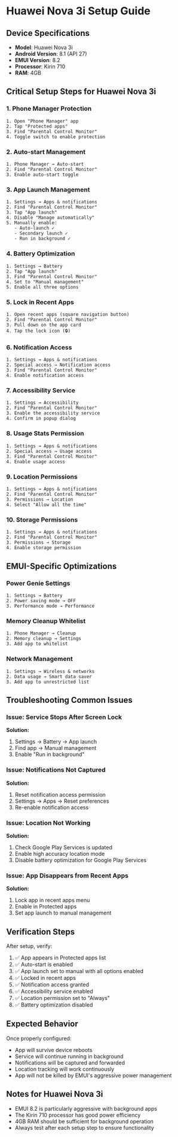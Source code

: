 # Huawei Nova 3i Setup Guide

## Device Specifications
- **Model**: Huawei Nova 3i
- **Android Version**: 8.1 (API 27)
- **EMUI Version**: 8.2
- **Processor**: Kirin 710
- **RAM**: 4GB

## Critical Setup Steps for Huawei Nova 3i

### 1. Phone Manager Protection
```
1. Open "Phone Manager" app
2. Tap "Protected apps"
3. Find "Parental Control Monitor"
4. Toggle switch to enable protection
```

### 2. Auto-start Management
```
1. Phone Manager → Auto-start
2. Find "Parental Control Monitor"
3. Enable auto-start toggle
```

### 3. App Launch Management
```
1. Settings → Apps & notifications
2. Find "Parental Control Monitor"
3. Tap "App launch"
4. Disable "Manage automatically"
5. Manually enable:
   - Auto-launch ✓
   - Secondary launch ✓
   - Run in background ✓
```

### 4. Battery Optimization
```
1. Settings → Battery
2. Tap "App launch"
3. Find "Parental Control Monitor"
4. Set to "Manual management"
5. Enable all three options
```

### 5. Lock in Recent Apps
```
1. Open recent apps (square navigation button)
2. Find "Parental Control Monitor"
3. Pull down on the app card
4. Tap the lock icon (🔒)
```

### 6. Notification Access
```
1. Settings → Apps & notifications
2. Special access → Notification access
3. Find "Parental Control Monitor"
4. Enable notification access
```

### 7. Accessibility Service
```
1. Settings → Accessibility
2. Find "Parental Control Monitor"
3. Enable the accessibility service
4. Confirm in popup dialog
```

### 8. Usage Stats Permission
```
1. Settings → Apps & notifications
2. Special access → Usage access
3. Find "Parental Control Monitor"
4. Enable usage access
```

### 9. Location Permissions
```
1. Settings → Apps & notifications
2. Find "Parental Control Monitor"
3. Permissions → Location
4. Select "Allow all the time"
```

### 10. Storage Permissions
```
1. Settings → Apps & notifications
2. Find "Parental Control Monitor"
3. Permissions → Storage
4. Enable storage permission
```

## EMUI-Specific Optimizations

### Power Genie Settings
```
1. Settings → Battery
2. Power saving mode → OFF
3. Performance mode → Performance
```

### Memory Cleanup Whitelist
```
1. Phone Manager → Cleanup
2. Memory cleanup → Settings
3. Add app to whitelist
```

### Network Management
```
1. Settings → Wireless & networks
2. Data usage → Smart data saver
3. Add app to unrestricted list
```

## Troubleshooting Common Issues

### Issue: Service Stops After Screen Lock
**Solution:**
1. Settings → Battery → App launch
2. Find app → Manual management
3. Enable "Run in background"

### Issue: Notifications Not Captured
**Solution:**
1. Reset notification access permission
2. Settings → Apps → Reset preferences
3. Re-enable notification access

### Issue: Location Not Working
**Solution:**
1. Check Google Play Services is updated
2. Enable high accuracy location mode
3. Disable battery optimization for Google Play Services

### Issue: App Disappears from Recent Apps
**Solution:**
1. Lock app in recent apps menu
2. Enable in Protected apps
3. Set app launch to manual management

## Verification Steps

After setup, verify:
1. ✅ App appears in Protected apps list
2. ✅ Auto-start is enabled
3. ✅ App launch set to manual with all options enabled
4. ✅ Locked in recent apps
5. ✅ Notification access granted
6. ✅ Accessibility service enabled
7. ✅ Location permission set to "Always"
8. ✅ Battery optimization disabled

## Expected Behavior

Once properly configured:
- App will survive device reboots
- Service will continue running in background
- Notifications will be captured and forwarded
- Location tracking will work continuously
- App will not be killed by EMUI's aggressive power management

## Notes for Huawei Nova 3i

- EMUI 8.2 is particularly aggressive with background apps
- The Kirin 710 processor has good power efficiency
- 4GB RAM should be sufficient for background operation
- Always test after each setup step to ensure functionality
